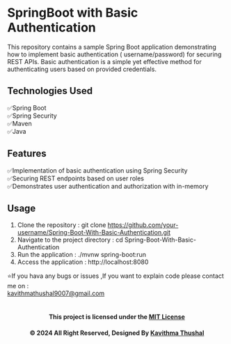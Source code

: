 # SpringBoot with Basic Authentication

This repository contains a sample Spring Boot application demonstrating how to implement basic authentication (
username/password) for securing REST APIs. Basic authentication is a simple yet effective method for authenticating
users based on provided credentials.

## Technologies Used

✅Spring Boot<br/>
✅Spring Security<br/>
✅Maven<br/>
✅Java<br/>

## Features

✅Implementation of basic authentication using Spring Security<br/>
✅Securing REST endpoints based on user roles<br/>
✅Demonstrates user authentication and authorization with in-memory<br/>

## Usage

1. Clone the repository : git clone https://github.com/your-username/Spring-Boot-With-Basic-Authentication.git
2. Navigate to the project directory : cd Spring-Boot-With-Basic-Authentication
3. Run the application : ./mvnw spring-boot:run
4. Access the application : http://localhost:8080

⭐️If you hava any bugs or issues ,If you want to explain code please contact me on :<br/>
[kavithmathushal9007@gmail.com](https://www.kavithmathushal9007@gmail.com)<br/><br/>

<div align="center">

#### This project is licensed under the [MIT License](LICENSE)

#### © 2024 All Right Reserved, Designed By [Kavithma Thushal](https://github.com/Kavithma-Thushal)

</div>
